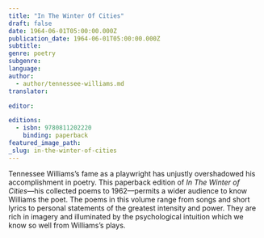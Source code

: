 ```yaml
---
title: "In The Winter Of Cities"
draft: false
date: 1964-06-01T05:00:00.000Z
publication_date: 1964-06-01T05:00:00.000Z
subtitle:
genre: poetry
subgenre:
language:
author:
  - author/tennessee-williams.md
translator:

editor:

editions:
  - isbn: 9780811202220
    binding: paperback
featured_image_path:
_slug: in-the-winter-of-cities
---
```


Tennessee Williams’s fame as a playwright has unjustly overshadowed his accomplishment in poetry. This paperback edition of _In The Winter of Cities_––his collected poems to 1962––permits a wider audience to know Williams the poet. The poems in this volume range from songs and short lyrics to personal statements of the greatest intensity and power. They are rich in imagery and illuminated by the psychological intuition which we know so well from Williams’s plays.

